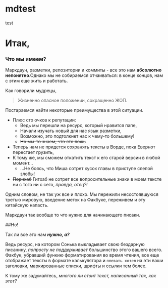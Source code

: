 # mdtest

test
# Итак, 


### Что мы имеем?


Маркдаун, разметки, репозитории и коммиты - все это нам **абсолютно непонятно**.Однако мы не собираемся отчаиваться: в конце концов, нам с этим еще жить и работать.


Как говорили мудрецы,

> Жизненно опасное положении, сокращенно ЖОП.


Постараемся найти некоторые преимущества в этой ситуации.


* Плюс сто очков к репутации:
    * Ведь мы перешли на ресурс, который нравится папе,
    * Начали изучать новый для нас язык разметки,
    * Возможно, это подтолкнет нас к чему-то большему!
    * ~~Но мы-то знаем, что это ложь~~
* Теперь нам не придется сохранять тексты в Ворде, пока Евернот перестает грузить,
* К тому же, мы сможем откатить текст к его старой версии в любой момент...
    * ...Не боясь, что Миша сотрет кусок главы в приступе слепой злобы!
* ~~Порнхаб~~ Гитхаб не сотрет все вопросительные знаки в моем тексте ни с того ни с сего, *правда, отец?!*


Одним словом, не так уж все и плохо. Мы пережили несостоявшуюся третью мировую, введение меток на Факбуке, переживем и эту китайскую напасть.


Маркдаун так вообще то что нужно для начинающего писаки.


##Но!


Так ли все это нам ***нужно, а?***


Ведь ресурс, на котором Сонька выкладывает свою бездарную писанину, *попросту не поддерживает* большинство этого вашего всего. Факбук, убравший функию форматирования во время чтения, все еще отображает тексты в формате калькулятора и `плевать хотел` на эти ваши заголовки, маркированные списки, шрифты и ссылки тем более.


К тому же задумайтесь, *многого ли стоит текст, написанный так, как этот?*
